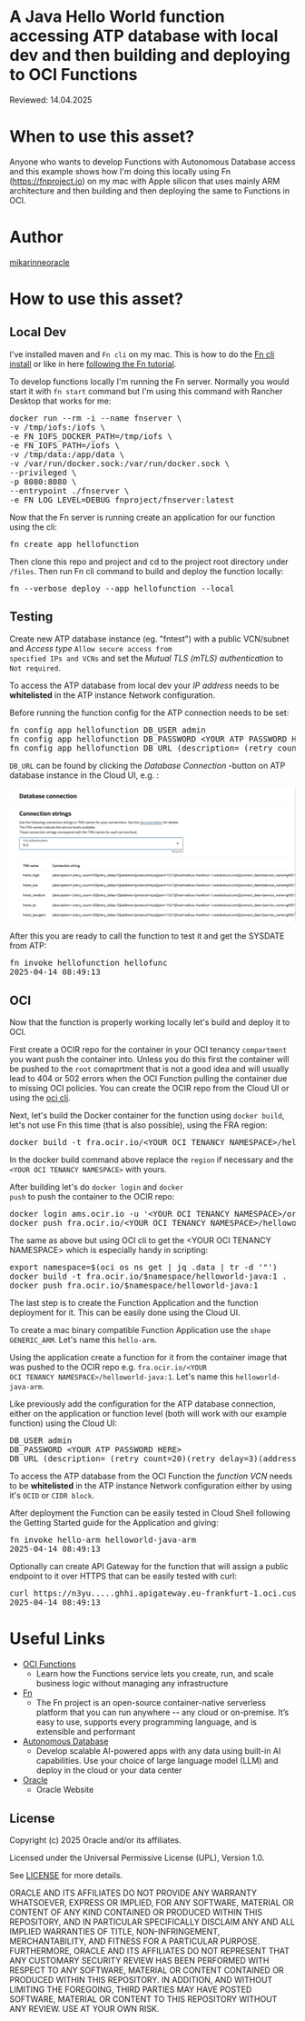 <!--
Copyright (c) 2025 Oracle and/or its affiliates.

The Universal Permissive License (UPL), Version 1.0

Subject to the condition set forth below, permission is hereby granted to any
person obtaining a copy of this software, associated documentation and/or data
(collectively the "Software"), free of charge and under any and all copyright
rights in the Software, and any and all patent rights owned or freely
licensable by each licensor hereunder covering either (i) the unmodified
Software as contributed to or provided by such licensor, or (ii) the Larger
Works (as defined below), to deal in both

(a) the Software, and
(b) any piece of software and/or hardware listed in the lrgrwrks.txt file if
one is included with the Software (each a "Larger Work" to which the Software
is contributed by such licensors),

without restriction, including without limitation the rights to copy, create
derivative works of, display, perform, and distribute the Software and make,
use, sell, offer for sale, import, export, have made, and have sold the
Software and the Larger Work(s), and to sublicense the foregoing rights on
either these or other terms.

This license is subject to the following condition:
The above copyright notice and either this complete permission notice or at
a minimum a reference to the UPL must be included in all copies or
substantial portions of the Software.

THE SOFTWARE IS PROVIDED "AS IS", WITHOUT WARRANTY OF ANY KIND, EXPRESS OR
IMPLIED, INCLUDING BUT NOT LIMITED TO THE WARRANTIES OF MERCHANTABILITY,
FITNESS FOR A PARTICULAR PURPOSE AND NONINFRINGEMENT. IN NO EVENT SHALL THE
AUTHORS OR COPYRIGHT HOLDERS BE LIABLE FOR ANY CLAIM, DAMAGES OR OTHER
LIABILITY, WHETHER IN AN ACTION OF CONTRACT, TORT OR OTHERWISE, ARISING FROM,
OUT OF OR IN CONNECTION WITH THE SOFTWARE OR THE USE OR OTHER DEALINGS IN THE
SOFTWARE.
-->

# A Java Hello World function accessing ATP database with local dev and then building and deploying to OCI Functions

Reviewed: 14.04.2025
 
# When to use this asset?
 
Anyone who wants to develop Functions with Autonomous Database access and this example shows how I'm doing this locally using Fn (<a href="https://fnproject.io">https://fnproject.io</a>) on my mac with Apple silicon that uses mainly ARM architecture and then building and then deploying the same to Functions in OCI.

# Author
<a href="https://github.com/mikarinneoracle">mikarinneoracle</a>

# How to use this asset?

## Local Dev

I've installed maven and <code>Fn cli</code> on my mac. This is how to do the <a href="https://docs.oracle.com/en-us/iaas/Content/Functions/Tasks/functionsinstallfncli.htm">Fn cli install</a> or like in here <a href="https://fnproject.io/tutorials/install/">following the Fn tutorial</a>. 

<p>

To develop functions locally I'm running the Fn server. Normally you would start it with <code>fn start</code> command but I'm using this command with Rancher Desktop that works for me:

<pre>
docker run --rm -i --name fnserver \
-v /tmp/iofs:/iofs \
-e FN_IOFS_DOCKER_PATH=/tmp/iofs \
-e FN_IOFS_PATH=/iofs \
-v /tmp/data:/app/data \
-v /var/run/docker.sock:/var/run/docker.sock \
--privileged \
-p 8080:8080 \
--entrypoint ./fnserver \
-e FN_LOG_LEVEL=DEBUG fnproject/fnserver:latest
</pre>

<p>
Now that the Fn server is running create an application for our function using the cli:

<pre>
fn create app hellofunction
</pre>

<p>

Then clone this repo and project and cd to the project root directory under <code>/files</code>. Then run Fn cli command to build and deploy the function locally:

<pre>
fn --verbose deploy --app hellofunction --local
</pre>

## Testing 

Create new ATP database instance (eg. "fntest") with a public VCN/subnet and <i>Access type</i> <code>Allow secure access from specified IPs and VCNs</code> and set the <i>Mutual TLS (mTLS) authentication</i> to <code>Not required</code>. 

<p>

To access the ATP database from local dev your <i>IP address</i> needs to be <b>whitelisted</b> in the ATP instance Network configuration.

<p>
Before running the function config for the ATP connection needs to be set:

<pre>
fn config app hellofunction DB_USER admin
fn config app hellofunction DB_PASSWORD &lt;YOUR ATP PASSWORD HERE&gt;
fn config app hellofunction DB_URL (description= (retry_count=20)(retry_delay=3)(address=(protocol=tcps)(port=1521)(host=adb.eu-frankfurt-1.oraclecloud.com))(connect_data=(service_name=g90....6d8_fntest_tp.adb.oraclecloud.com))(security=(ssl_server_dn_match=yes)))
</pre>

<code>DB_URL</code> can be found by clicking the <i>Database Connection</i> -button on ATP database instance in the Cloud UI, e.g. :

<img src="./files/ATP_connection_url.png" with="1200" />

<p>

After this you are ready to call the function to test it and get the SYSDATE from ATP:

<pre>
fn invoke hellofunction hellofunc
2025-04-14 08:49:13
</pre>

## OCI

Now that the function is properly working locally let's build and deploy it to OCI.

<p>

First create a OCIR repo for the container in your OCI tenancy <code>compartment</code> you want push the container into. Unless you do this first the container will be pushed to the <code>root</code> comaprtment that is not a good idea and will usually lead to 404 or 502 errors when the OCI Function pulling the container due to missing OCI policies. You can create the OCIR repo from the Cloud UI or using the <a href="https://docs.oracle.com/en-us/iaas/tools/oci-cli/3.41.0/oci_cli_docs/cmdref/artifacts/container/repository/create.html">oci cli</a>.

<p>

Next, let's build the Docker container for the function using <code>docker build</code>, let's not use Fn this time (that is also possible), using the FRA region:

<pre>
docker build -t fra.ocir.io/&lt;YOUR OCI TENANCY NAMESPACE&gt;/helloworld-java:1 .
</pre>

In the docker build command above replace the <code>region</code> if necessary and the <code>&lt;YOUR OCI TENANCY NAMESPACE&gt;</code> with yours.
<p>

After building let's do <code>docker login</code> and <code>docker push</code> to push the container to the OCIR repo:

<p>

<pre>
docker login ams.ocir.io -u '&lt;YOUR OCI TENANCY NAMESPACE&gt;/oracleidentitycloudservice/&lt;YOUR USERNAME&gt;' -p '&lt;YOUR ACCESS TOKEN&gt;'
docker push fra.ocir.io/&lt;YOUR OCI TENANCY NAMESPACE&gt;/helloworld-java:1
</pre>

<p>
The same as above but using OCI cli to get the &lt;YOUR OCI TENANCY NAMESPACE&gt; which is especially handy in scripting:

<pre>
export namespace=$(oci os ns get | jq .data | tr -d '"')
docker build -t fra.ocir.io/$namespace/helloworld-java:1 .
docker push fra.ocir.io/$namespace/helloworld-java:1
</pre>

<p>
The last step is to create the Function Application and the function deployment for it. This can be easily done using the Cloud UI. 

<p>

To create a mac binary compatible Function Application use the <code>shape GENERIC_ARM</code>. Let's name this <code>hello-arm</code>.

<p>

Using the application create a function for it from the container image that was pushed to the OCIR repo e.g. <code>fra.ocir.io/&lt;YOUR OCI TENANCY NAMESPACE&gt;/helloworld-java:1</code>. Let's name this <code>helloworld-java-arm</code>.

<p>

Like previously add the configuration for the ATP database connection, either on the application or function level (both will work with our example function) using the Cloud UI:

<pre>
DB_USER admin
DB_PASSWORD &lt;YOUR ATP PASSWORD HERE&gt;
DB_URL (description= (retry_count=20)(retry_delay=3)(address=(protocol=tcps)(port=1521)(host=adb.eu-frankfurt-1.oraclecloud.com))(connect_data=(service_name=g90....6d8_fntest_tp.adb.oraclecloud.com))(security=(ssl_server_dn_match=yes)))
</pre>

<p>
To access the ATP database from the OCI Function the <i>function VCN</i> needs to be <b>whitelisted</b> in the ATP instance Network configuration either by using it's <code>OCID</code> or <code>CIDR block</code>.
<p>

After deployment the Function can be easily tested in Cloud Shell following the Getting Started guide for the Application and giving:

<pre>
fn invoke hello-arm helloworld-java-arm
2025-04-14 08:49:13
</pre>

<p>

Optionally can create API Gateway for the function that will assign a public endpoint to it over HTTPS that can be easily tested with curl:

<pre>
curl https://n3yu.....ghhi.apigateway.eu-frankfurt-1.oci.customer-oci.com/
2025-04-14 08:49:13
</pre>

# Useful Links
 
- [OCI Functions](https://docs.oracle.com/en-us/iaas/Content/Functions/Concepts/functionsoverview.htm)
    - Learn how the Functions service lets you create, run, and scale business logic without managing any infrastructure
- [Fn](https://fnproject.io/)
    - The Fn project is an open-source container-native serverless platform that you can run anywhere -- any cloud or on-premise. It’s easy to use, supports every programming language, and is extensible and performant
- [Autonomous Database](https://www.oracle.com/autonomous-database/)
    - Develop scalable AI-powered apps with any data using built-in AI capabilities. Use your choice of large language model (LLM) and deploy in the cloud or your data center
- [Oracle](https://www.oracle.com/)
    - Oracle Website

## License

Copyright (c) 2025 Oracle and/or its affiliates.

Licensed under the Universal Permissive License (UPL), Version 1.0.

See [LICENSE](LICENSE) for more details.

ORACLE AND ITS AFFILIATES DO NOT PROVIDE ANY WARRANTY WHATSOEVER, EXPRESS OR IMPLIED, FOR ANY SOFTWARE, MATERIAL OR CONTENT OF ANY KIND CONTAINED OR PRODUCED WITHIN THIS REPOSITORY, AND IN PARTICULAR SPECIFICALLY DISCLAIM ANY AND ALL IMPLIED WARRANTIES OF TITLE, NON-INFRINGEMENT, MERCHANTABILITY, AND FITNESS FOR A PARTICULAR PURPOSE.  FURTHERMORE, ORACLE AND ITS AFFILIATES DO NOT REPRESENT THAT ANY CUSTOMARY SECURITY REVIEW HAS BEEN PERFORMED WITH RESPECT TO ANY SOFTWARE, MATERIAL OR CONTENT CONTAINED OR PRODUCED WITHIN THIS REPOSITORY. IN ADDITION, AND WITHOUT LIMITING THE FOREGOING, THIRD PARTIES MAY HAVE POSTED SOFTWARE, MATERIAL OR CONTENT TO THIS REPOSITORY WITHOUT ANY REVIEW. USE AT YOUR OWN RISK. 